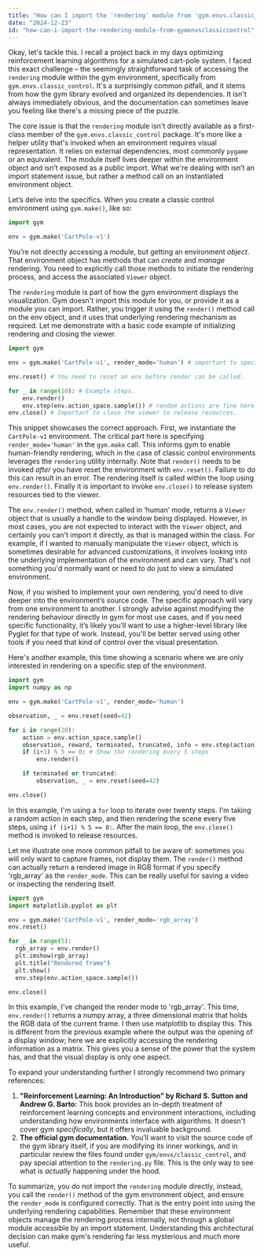 ```yaml
---
title: "How can I import the 'rendering' module from 'gym.envs.classic_control'?"
date: "2024-12-23"
id: "how-can-i-import-the-rendering-module-from-gymenvsclassiccontrol"
---
```


Okay, let's tackle this. I recall a project back in my days optimizing reinforcement learning algorithms for a simulated cart-pole system. I faced this exact challenge – the seemingly straightforward task of accessing the `rendering` module within the gym environment, specifically from `gym.envs.classic_control`. It's a surprisingly common pitfall, and it stems from how the gym library evolved and organized its dependencies. It isn't always immediately obvious, and the documentation can sometimes leave you feeling like there's a missing piece of the puzzle.

The core issue is that the `rendering` module isn't directly available as a first-class member of the `gym.envs.classic_control` package. It's more like a helper utility that's invoked when an environment requires visual representation. It relies on external dependencies, most commonly `pygame` or an equivalent. The module itself lives deeper within the environment object and isn’t exposed as a public import. What we're dealing with isn’t an import statement issue, but rather a method call on an instantiated environment object.

Let’s delve into the specifics. When you create a classic control environment using `gym.make()`, like so:

```python
import gym

env = gym.make('CartPole-v1')
```

You’re not directly accessing a module, but getting an environment *object*. That environment object has methods that can *create* and *manage* rendering. You need to explicitly call those methods to initiate the rendering process, and access the associated `Viewer` object.

The `rendering` module is part of how the gym environment displays the visualization. Gym doesn't import this module for you, or provide it as a module you can import. Rather, you trigger it using the `render()` method call on the env object, and it uses that underlying rendering mechanism as required. Let me demonstrate with a basic code example of initializing rendering and closing the viewer.

```python
import gym

env = gym.make('CartPole-v1', render_mode='human') # important to specify render mode here

env.reset() # You need to reset an env before render can be called.

for _ in range(10): # Example steps.
    env.render()
    env.step(env.action_space.sample()) # random actions are fine here
env.close() # Important to close the viewer to release resources.
```

This snippet showcases the correct approach. First, we instantiate the `CartPole-v1` environment. The critical part here is specifying `render_mode='human'` in the `gym.make` call. This informs gym to enable human-friendly rendering, which in the case of classic control environments leverages the `rendering` utility internally. Note that `render()` needs to be invoked *after* you have reset the environment with `env.reset()`. Failure to do this can result in an error. The rendering itself is called within the loop using `env.render()`. Finally it is important to invoke `env.close()` to release system resources tied to the viewer.

The `env.render()` method, when called in ‘human’ mode, returns a `Viewer` object that is usually a handle to the window being displayed. However, in most cases, you are not expected to interact with the `Viewer` object, and certainly you can't import it directly, as that is managed within the class. For example, if I wanted to manually manipulate the `Viewer` object, which is sometimes desirable for advanced customizations, it involves looking into the underlying implementation of the environment and can vary. That's not something you'd normally want or need to do just to view a simulated environment.

Now, if you wished to implement your own rendering, you'd need to dive deeper into the environment’s source code. The specific approach will vary from one environment to another. I strongly advise against modifying the rendering behaviour directly in gym for most use cases, and if you need specific functionality, it’s likely you’ll want to use a higher-level library like Pyglet for that type of work. Instead, you'll be better served using other tools if you need that kind of control over the visual presentation.

Here's another example, this time showing a scenario where we are only interested in rendering on a specific step of the environment.

```python
import gym
import numpy as np

env = gym.make('CartPole-v1', render_mode='human')

observation, _ = env.reset(seed=42)

for i in range(20):
    action = env.action_space.sample()
    observation, reward, terminated, truncated, info = env.step(action)
    if (i+1) % 5 == 0: # Show the rendering every 5 steps
        env.render()

    if terminated or truncated:
        observation, _ = env.reset(seed=42)

env.close()
```

In this example, I'm using a `for` loop to iterate over twenty steps. I'm taking a random action in each step, and then rendering the scene every five steps, using `if (i+1) % 5 == 0:`. After the main loop, the `env.close()` method is invoked to release resources.

Let me illustrate one more common pitfall to be aware of: sometimes you will only want to capture frames, not display them. The `render()` method can actually return a rendered image in RGB format if you specify 'rgb_array' as the `render_mode`. This can be really useful for saving a video or inspecting the rendering itself.

```python
import gym
import matplotlib.pyplot as plt

env = gym.make('CartPole-v1', render_mode='rgb_array')
env.reset()

for _ in range(5):
  rgb_array = env.render()
  plt.imshow(rgb_array)
  plt.title("Rendered frame")
  plt.show()
  env.step(env.action_space.sample())

env.close()
```

In this example, I've changed the render mode to 'rgb_array'. This time, `env.render()` returns a numpy array, a three dimensional matrix that holds the RGB data of the current frame. I then use matplotlib to display this. This is different from the previous example where the output was the opening of a display window; here we are explicitly accessing the rendering information as a matrix. This gives you a sense of the power that the system has, and that the visual display is only one aspect.

To expand your understanding further I strongly recommend two primary references:

1.  **"Reinforcement Learning: An Introduction" by Richard S. Sutton and Andrew G. Barto:** This book provides an in-depth treatment of reinforcement learning concepts and environment interactions, including understanding how environments interface with algorithms. It doesn't cover gym *specifically*, but it offers invaluable background.
2. **The official gym documentation.** You’ll want to visit the source code of the gym library itself, if you are modifying its inner workings, and in particular review the files found under `gym/envs/classic_control`, and pay special attention to the `rendering.py` file. This is the only way to see what is *actually* happening under the hood.

To summarize, you do not import the `rendering` module directly, instead, you call the `render()` method of the gym environment object, and ensure the `render_mode` is configured correctly. That is the entry point into using the underlying rendering capabilities. Remember that these environment objects manage the rendering process internally, not through a global module accessible by an import statement. Understanding this architectural decision can make gym's rendering far less mysterious and much more useful.
